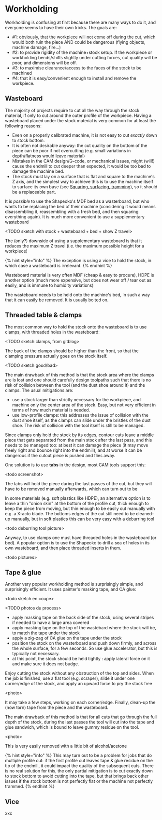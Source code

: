 # Workholding

Workholding is confusing at first because there are many ways to do it, and everyone seems to have their own tricks. The goals are:

* \#1: obviously, that the workpiece will not come off during the cut, which would both ruin the piece AND could be dangerous \(flying objects, machine damage, fire...\) 
* \#2: to provide rigidity of the machine+stock setup. If the workpiece or workholding bends/shifts slightly under cutting forces, cut quality will be poor, and dimensions will be off. 
* \#3: to maximise clearance/access to the faces of the stock to be machined 
* \#4: that it is easy/convenient enough to install and remove the workpiece.

## Wasteboard

The majority of projects require to cut all the way through the stock material, if only to cut around the outer profile of the workpiece. Having a wasteboard placed under the stock material is very common for at least the following reasons:

* Even on a properly calibrated machine, it is not easy to cut _exactly_ down to stock bottom.
* It is often not desirable anyway: the cut quality on the bottom of the piece can be poor if not overcutting \(e.g. small variations in depth/flatness would leave material\)
* Mistakes in the CAM design/G-code, or mechanical issues, might \(will!\) cause the endmill to cut deeper than expected, it would be too bad to damage the machine bed.
* The stock must lay on a surface that is flat and square to the machine's Z axis, and the simplest way to achieve this is to use the machine itself to surface its own base \(see [Squaring, surfacing, tramming](squaring.md)\), so it should be a replaceable part.

It is _possible_ to use the Shapeoko's MDF bed as a wasterboard, but who wants to be replacing the bed of their machine \(considering it would means disassembling it, reassembling with a fresh bed, and then squaring everything again\). It is much more convenient to use a supplementary wasteboard

&lt;TODO sketch with stock + wasteboard + bed + show Z travel&gt;

The \(only?\) downside of using a supplementary wasteboard is that it reduces the maximum Z travel \(i.e. the maximum possible height for a workpiece\)

{% hint style="info" %}
The exception is using a vice to hold the stock, in which case a wasteboard is irrelevant.
{% endhint %}

Wasteboard material is very often MDF \(cheap & easy to procure\), HDPE is another option \(much more expensive, but does not wear off / tear out as easily, and is immune to humidity variations\)

The wasteboard needs to be held onto the machine's bed, in such a way that it can easily be removed. It is usually bolted on. 

## Threaded table & clamps

The most common way to hold the stock onto the wasteboard is to use clamps, with threaded holes in the wasteboard:

&lt;TODO sketch clamps, from gitblog&gt;

The back of the clamps should be higher than the front, so that the clamping pressure actually goes on the stock itself.

&lt;TODO sketch good/bad&gt;

The main drawback of this method is that the stock area where the clamps are is lost and one should carefully design toolpaths such that there is no risk of collision between the tool \(and the dust shoe around it\) and the clamps. The usual mitigations are:

* use a stock larger than strictly necessary for the workpiece, and machine only the center area of the stock. Easy, but not very efficient in terms of how much material is needed.
* use low-profile clamps: this addresses the issue of collision with the dust shoe itself, as the clamps can slide under the bristles of the dust shoe. The risk of collision with the tool itself is still to be managed. 

Since clamps only hold the stock by its edges, contour cuts leave a middle piece that gets separated from the main stock after the last pass, and this needs to be managed too: at best it can damage the piece \(it may move freely right and bounce right into the endmill\), and at worse it can be dangerous if the cutout piece is pushed and flies away.

One solution is to use **tabs** in the design, most CAM tools support this:

&lt;todo screenshot&gt;

The tabs will hold the piece during the last passes of the cut, but they will have to be removed manually afterwards, which can turn out to be 

In some materials \(e.g. soft plastics like HDPE\), an alternative option is to leave a thin "onion skin" at the bottom of the profile cut, thick enough to keep the piece from moving, but thin enough to be easily cut manually with e.g. a X-acto blade. The bottoms edges of the cut still need to be cleaned-up manually, but in soft plastics this can be very easy with a deburring tool

&lt;todo deburring tool picture&gt;

Anyway, to use clamps one must have threaded holes in the wasteboard \(or bed\). A popular option is to use the Shapeoko to drill a sea of holes in its own wasteboard, and then place threaded inserts in them.

&lt;todo pictures&gt;

## Tape & glue

Another very popular workholding method is surprisingly simple, and surprisingly efficient. It uses painter's masking tape, and CA glue:

&lt;todo sketch en coupe&gt;

&lt;TODO photos du process&gt;

* apply masking tape on the back side of the stock, using several stripes if needed to have a large area covered
* apply masking tape on the top of the wastebard where the stock will be, to match the tape under the stock
* apply a zig-zag of CA glue on the tape under the stock
* position the stock on the wasterboard and push down firmly, and across the whole surface, for a few seconds. So use glue accelerator, but this is typically not necessary.
* at this point, the stock should be held tightly : apply lateral force on it and make sure it does not budge.

Enjoy cutting the stock without any obstruction of the top and sides. When the job is finished, use a flat tool \(e.g. scraper\), slide it under one corner/edge of the stock, and apply an upward force to pry the stock free

&lt;photo&gt;

It may take a few steps, working on each corner/edge. Finally, clean-up the \(now torn\) tape from the piece and the wasteboard.

The main drawback of this method is that for all cuts that go through the full depth of the stock, during the last passes the tool will cut into the tape and glue sandwich, which is bound to leave gummy residue on the tool.

&lt;photo&gt;

This is very easily removed with a little bit of alcohol/acetone

{% hint style="info" %}
This may turn out to be a problem for jobs that do multiple profile cut: if the first profile cut leaves tape & glue residue on the tip of the endmill, it could impact the quality of the subsequent cuts. There is no real solution for this, the only partial mitigation is to cut exactly down to stock bottom to avoid cutting into the tape, but that brings back other issues if the stock bottom is not perfectly flat or the machine not perfectly trammed.
{% endhint %}



## Vice

xxx

